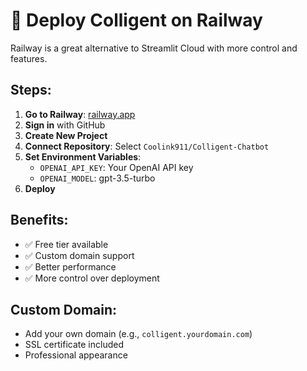 # 🚂 Deploy Colligent on Railway

Railway is a great alternative to Streamlit Cloud with more control and features.

## Steps:

1. **Go to Railway**: [railway.app](https://railway.app)
2. **Sign in** with GitHub
3. **Create New Project**
4. **Connect Repository**: Select `Coolink911/Colligent-Chatbot`
5. **Set Environment Variables**:
   - `OPENAI_API_KEY`: Your OpenAI API key
   - `OPENAI_MODEL`: gpt-3.5-turbo
6. **Deploy**

## Benefits:
- ✅ Free tier available
- ✅ Custom domain support
- ✅ Better performance
- ✅ More control over deployment

## Custom Domain:
- Add your own domain (e.g., `colligent.yourdomain.com`)
- SSL certificate included
- Professional appearance
